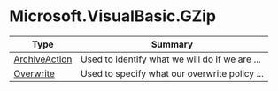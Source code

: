 ﻿
# Microsoft.VisualBasic.GZip

|Type|Summary|
|----|-------|
|<a href="#" onClick="load('/docs/Microsoft.VisualBasic.GZip/ArchiveAction.md')">ArchiveAction</a>|Used to identify what we will do if we are ...|
|<a href="#" onClick="load('/docs/Microsoft.VisualBasic.GZip/Overwrite.md')">Overwrite</a>|Used to specify what our overwrite policy ...|

